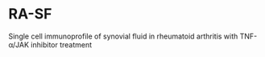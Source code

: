 # RA-SF
Single cell immunoprofile of synovial fluid in rheumatoid arthritis with TNF- α/JAK inhibitor treatment
